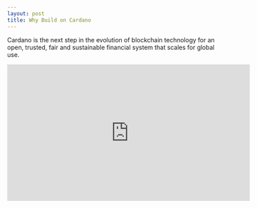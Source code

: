 ```yaml
---
layout: post
title: Why Build on Cardano
---
```


Cardano is the next step in the evolution of blockchain technology for
an open, trusted, fair and sustainable financial system that scales for
global use.

<iframe width="560" height="315" src="https://www.youtube.com/embed/sM0_V53_kGo" title="YouTube video player" frameborder="0" allow="accelerometer; autoplay; clipboard-write; encrypted-media; gyroscope; picture-in-picture" allowfullscreen></iframe>
